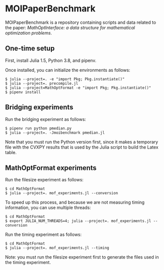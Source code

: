 # MOIPaperBenchmark

MOIPaperBenchmark is a repository containing scripts and data related to the
paper: _MathOptInterface: a data structure for mathematical optimization
problems_.

## One-time setup

First, install Julia 1.5, Python 3.8, and pipenv.

Once installed, you can initialize the environments as follows:

```
$ julia --project=. -e "import Pkg; Pkg.instantiate()"
$ julia --project=. precompile.jl
$ julia --project=MathOptFormat -e "import Pkg; Pkg.instantiate()"
$ pipenv install
```

## Bridging experiments

Run the bridging experiment as follows:

```
$ pipenv run python pmedian.py
$ julia --project=. -Jmoibenchmark pmedian.jl
```

Note that you must run the Python version first, since it makes a temporary file
with the CVXPY results that is used by the Julia script to build the Latex
table.

## MathOptFormat experiments

Run the filesize experiment as follows:

```
$ cd MathOptFormat
$ julia --project=. mof_experiments.jl --conversion
```

To speed up this process, and because we are not measuring timing information,
you can use multiple threads:

```
$ cd MathOptFormat
$ export JULIA_NUM_THREADS=4; julia --project=. mof_experiments.jl --conversion
```

Run the timing experiment as follows:

```
$ cd MathOptFormat
$ julia --project=. mof_experiments.jl --timing
```

Note: you must run the filesize experiment first to generate the files used in
the timing experiment.
